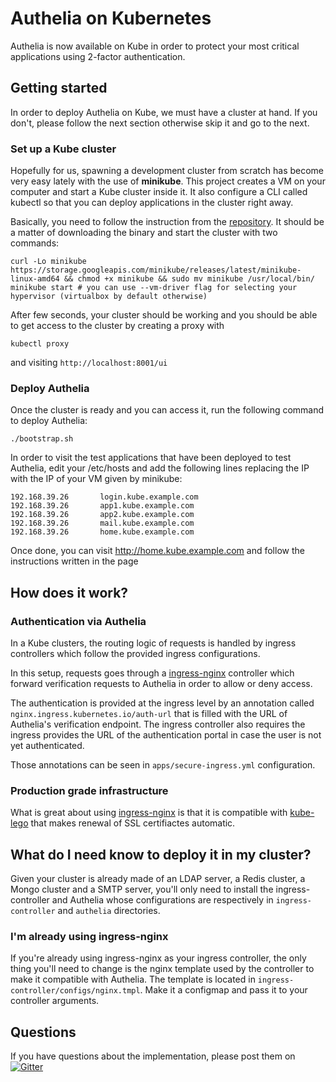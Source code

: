 # Authelia on Kubernetes

Authelia is now available on Kube in order to protect your most critical
applications using 2-factor authentication.

## Getting started

In order to deploy Authelia on Kube, we must have a cluster at hand. If you
don't, please follow the next section otherwise skip it and go
to the next.

### Set up a Kube cluster

Hopefully for us, spawning a development cluster from scratch has become very
easy lately with the use of **minikube**. This project creates a VM on your
computer and start a Kube cluster inside it. It also configure a CLI called
kubectl so that you can deploy applications in the cluster right away.

Basically, you need to follow the instruction from the [repository](https://github.com/kubernetes/minikube).
It should be a matter of downloading the binary and start the cluster with
two commands:

```
curl -Lo minikube https://storage.googleapis.com/minikube/releases/latest/minikube-linux-amd64 && chmod +x minikube && sudo mv minikube /usr/local/bin/
minikube start # you can use --vm-driver flag for selecting your hypervisor (virtualbox by default otherwise)
```

After few seconds, your cluster should be working and you should be able to
get access to the cluster by creating a proxy with

```
kubectl proxy
```

and visiting `http://localhost:8001/ui`

### Deploy Authelia

Once the cluster is ready and you can access it, run the following command to
deploy Authelia:

```
./bootstrap.sh
```

In order to visit the test applications that have been deployed to test
Authelia, edit your /etc/hosts and add the following lines replacing the IP
with the IP of your VM given by minikube:

```
192.168.39.26       login.kube.example.com
192.168.39.26       app1.kube.example.com
192.168.39.26       app2.kube.example.com
192.168.39.26       mail.kube.example.com
192.168.39.26       home.kube.example.com
```

Once done, you can visit http://home.kube.example.com and follow the
instructions written in the page

## How does it work?

### Authentication via Authelia

In a Kube clusters, the routing logic of requests is handled by ingress
controllers which follow the provided ingress configurations.

In this setup, requests goes through a [ingress-nginx](https://github.com/kubernetes/ingress-nginx)
controller which forward verification requests to Authelia in order to allow
or deny access.

The authentication is provided at the ingress level by an annotation called
`nginx.ingress.kubernetes.io/auth-url` that is filled with the URL of
Authelia's verification endpoint.
The ingress controller also requires the ingress provides the URL of the
authentication portal in case the user is not yet authenticated.

Those annotations can be seen in `apps/secure-ingress.yml` configuration.

### Production grade infrastructure

What is great about using [ingress-nginx](https://github.com/kubernetes/ingress-nginx)
is that it is compatible with [kube-lego](https://github.com/jetstack/kube-lego)
that makes renewal of SSL certifiactes automatic.

## What do I need know to deploy it in my cluster?

Given your cluster is already made of an LDAP server, a Redis cluster, a Mongo
cluster and a SMTP server, you'll only need to install the ingress-controller
and Authelia whose configurations are respectively in `ingress-controller` and
`authelia` directories.

### I'm already using ingress-nginx

If you're already using ingress-nginx as your ingress controller, the only
thing you'll  need to change is the nginx template used by the controller to
make it compatible with Authelia. The template is located in
`ingress-controller/configs/nginx.tmpl`. Make it a configmap and pass it to
your controller arguments.

## Questions

If you have questions about the implementation, please post them on
[![Gitter](https://img.shields.io/gitter/room/badges/shields.svg)](https://gitter.im/authelia/general?utm_source=share-link&utm_medium=link&utm_campaign=share-link)
